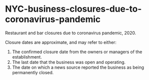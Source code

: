 # NYC-business-closures-due-to-coronavirus-pandemic
Restaurant and bar closures due to coronavirus pandemic, 2020.

Closure dates are approximate, and may refer to either:
  1) The confirmed closure date from the owners or managers of the establishment.
  2) The last date that the business was open and operating.
  3) The date on which a news source reported the business as being permanently closed.
